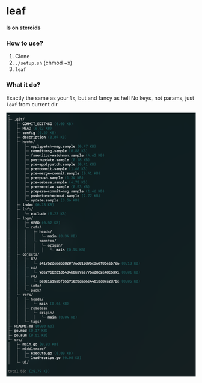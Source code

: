 # leaf

**ls on steroids**

### How to use?

1. Clone
2. `./setup.sh` (chmod +x)
3. `leaf`

### What it do?

Exactly the same as your `ls`, but and fancy as hell
No keys, not params, just `leaf` from current dir

![Screenshot](https://github.com/RDMTSTUDIOS/static-images/blob/main/screenshot.png)
